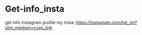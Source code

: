 # Get-info_insta
get info instagram profile
my insta: https://instagram.com/hd_.lm?utm_medium=copy_link
